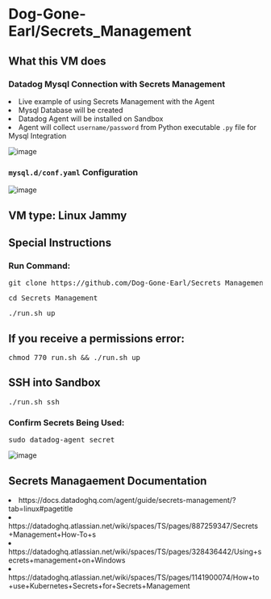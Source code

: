 # Dog-Gone-Earl/Secrets_Management

## What this VM does
### Datadog Mysql Connection with Secrets Management

<li>Live example of using Secrets Management with the Agent</li>
<li>Mysql Database will be created</li>
<li>Datadog Agent will be installed on Sandbox</li>
<li>Agent will collect <code>username/password</code> from Python executable <code>.py</code> file for Mysql Integration</li>

![image](https://github.com/Dog-Gone-Earl/Secrets_Management/assets/107069502/9da16fab-6c3e-4869-a414-48779a6ee3a2)

### <code>mysql.d/conf.yaml</code> Configuration
![image](https://github.com/Dog-Gone-Earl/Secrets_Management/assets/107069502/457bb408-e880-4283-98e3-4172f4b5609b)

<pic of Mysql yaml config>
  
<Show datadog-agent secret command output>
  
<show Agent status showing config>
  
## VM type: Linux Jammy

## Special Instructions

### Run Command:
<pre>
git clone https://github.com/Dog-Gone-Earl/Secrets_Management.git </pre>
<pre>cd Secrets_Management</pre>
<pre>./run.sh up</pre>

  
## If you receive a permissions error:
<pre>chmod 770 run.sh && ./run.sh up</pre>

## SSH into Sandbox
<pre>./run.sh ssh</pre>
  
### Confirm Secrets Being Used:
<pre>
sudo datadog-agent secret</pre>

![image](https://github.com/Dog-Gone-Earl/Secrets_Management/assets/107069502/f0519f2a-38a2-49e7-aa71-375c2ec401bf)

## Secrets Managaement Documentation
  <li><link>https://docs.datadoghq.com/agent/guide/secrets-management/?tab=linux#pagetitle</li></link>
  <li><link>https://datadoghq.atlassian.net/wiki/spaces/TS/pages/887259347/Secrets+Management+How-To+s</li></link>
  <li><link>https://datadoghq.atlassian.net/wiki/spaces/TS/pages/328436442/Using+secrets+management+on+Windows</li></link>
  <li><link>https://datadoghq.atlassian.net/wiki/spaces/TS/pages/1141900074/How+to+use+Kubernetes+Secrets+for+Secrets+Management</li></link>